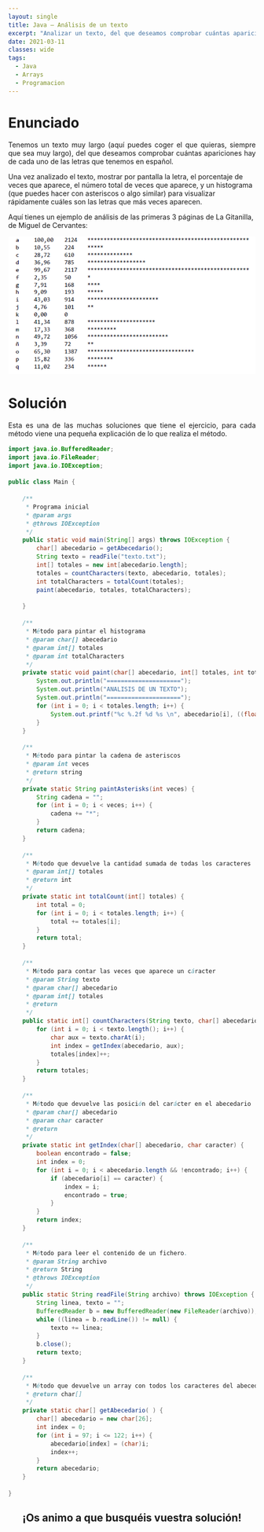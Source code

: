 ```yaml
---
layout: single
title: Java – Análisis de un texto
excerpt: "Analizar un texto, del que deseamos comprobar cuántas apariciones hay de cada una de las letras que tenemos en español, el porcentaje de veces que aparece, el número total de veces que aparece y un histograma para visualizar cuales son las letras que más aparecen."
date: 2021-03-11
classes: wide
tags:
  - Java
  - Arrays
  - Programacion
---
```


# Enunciado

<p align='justify'>
Tenemos un texto muy largo (aquí puedes coger el que quieras, siempre que sea muy largo), del que deseamos comprobar cuántas apariciones hay de cada uno de las letras que tenemos en español.

Una vez analizado el texto, mostrar por pantalla la letra, el porcentaje de veces que aparece, el número total de veces que aparece, y un histograma (que puedes hacer con asteriscos o algo similar) para visualizar rápidamente cuáles son las letras que más veces aparecen.

Aquí tienes un ejemplo de análisis de las primeras 3 páginas de La Gitanilla, de Miguel de Cervantes:

</p>

<p align="center">
<img src="/assets/images/java/histograma.png">
</p>

# Solución

<p align="justify">Esta es una de las muchas soluciones que tiene el ejercicio, para cada método viene una pequeña explicación de lo que realiza el método.</p>

```java
import java.io.BufferedReader;
import java.io.FileReader;
import java.io.IOException;

public class Main {

	/**
	 * Programa inicial
	 * @param args
	 * @throws IOException
	 */
	public static void main(String[] args) throws IOException {
		char[] abecedario = getAbecedario();
		String texto = readFile("texto.txt");
		int[] totales = new int[abecedario.length];
		totales = countCharacters(texto, abecedario, totales);
		int totalCharacters = totalCount(totales);
		paint(abecedario, totales, totalCharacters);
		
	}
	
	/**
	 * Método para pintar el histograma
	 * @param char[] abecedario
	 * @param int[] totales
	 * @param int totalCharacters
	 */
	private static void paint(char[] abecedario, int[] totales, int totalCharacters) {
		System.out.println("=====================");
		System.out.println("ANALISIS DE UN TEXTO");
		System.out.println("=====================");
		for (int i = 0; i < totales.length; i++) {
			System.out.printf("%c %.2f %d %s \n", abecedario[i], ((float)totales[i]/(float)totalCharacters)*100, totales[i], paintAsterisks(totales[i]));
		}
	}
	
	/**
	 * Método para pintar la cadena de asteriscos
	 * @param int veces
	 * @return string 
	 */
	private static String paintAsterisks(int veces) {
		String cadena = "";
		for (int i = 0; i < veces; i++) {
			cadena += "*";
		}
		return cadena;
	}
	
	/**
	 * Método que devuelve la cantidad sumada de todas los caracteres
	 * @param int[] totales
	 * @return int
	 */
	private static int totalCount(int[] totales) {
		int total = 0;
		for (int i = 0; i < totales.length; i++) {
			total += totales[i];
		}
		return total;
	}
	
	/**
	 * Método para contar las veces que aparece un cáracter
	 * @param String texto
	 * @param char[] abecedario
	 * @param int[] totales
	 * @return
	 */
	public static int[] countCharacters(String texto, char[] abecedario, int[] totales) {
		for (int i = 0; i < texto.length(); i++) {
			char aux = texto.charAt(i);
			int index = getIndex(abecedario, aux);
			totales[index]++;
		}
		return totales;
	}
	
	/**
	 * Método que devuelve las posición del carácter en el abecedario
	 * @param char[] abecedario
	 * @param char caracter
	 * @return
	 */
	private static int getIndex(char[] abecedario, char caracter) {
		boolean encontrado = false;
		int index = 0;
		for (int i = 0; i < abecedario.length && !encontrado; i++) {
			if (abecedario[i] == caracter) {
				index = i;
				encontrado = true;
			}
		}
		return index;
	}

	/**
	 * Método para leer el contenido de un fichero.
	 * @param String archivo
	 * @return String
	 * @throws IOException
	 */
	public static String readFile(String archivo) throws IOException {
		String linea, texto = "";
		BufferedReader b = new BufferedReader(new FileReader(archivo));
		while ((linea = b.readLine()) != null) {
			texto += linea;
		}
		b.close();
		return texto;
	}
	
	/**
	 * Método que devuelve un array con todos los caracteres del abecedario
	 * @return char[]
	 */
	private static char[] getAbecedario( ) {
		char[] abecedario = new char[26];
		int index = 0;
		for (int i = 97; i <= 122; i++) {
			abecedario[index] = (char)i;
			index++;
		}
		return abecedario;
	}

}

```

<h2 align="center">¡Os animo a que busquéis vuestra solución!</h2>

